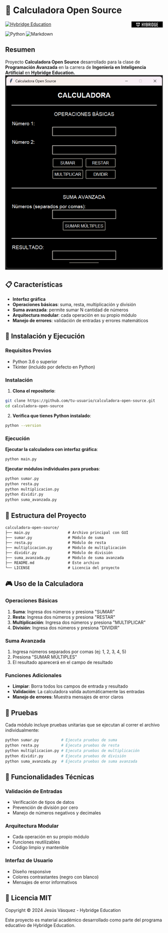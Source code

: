 # 🧮 Calculadora Open Source

<img src="images/hybridge.jpeg" alt="Logo" width="100" align="right" style="margin-left: 20px; margin-bottom: 20px;" />

[![Hybridge Education](https://img.shields.io/badge/Hybridge-Education-lightgrey)](https://www.hybridge.education)

![Python](https://img.shields.io/badge/Python-3776AB?style=for-the-badge&logo=python&logoColor=white)
![Markdown](https://img.shields.io/badge/Markdown-000000?style=for-the-badge&logo=markdown&logoColor=white)

## Resumen
Proyecto **Calculadora Open Source** desarrollado para la clase de **Programación Avanzada** en la carrera de **Ingeniería en Inteligencia Artificial** en **Hybridge Education.**
![Menu](images/Menu.png)

## 📋 Características

- **Interfaz gráfica**
- **Operaciones básicas**: suma, resta, multiplicación y división
- **Suma avanzada**: permite sumar N cantidad de números
- **Arquitectura modular**: cada operación en su propio módulo
- **Manejo de errores**: validación de entradas y errores matemáticos

## 🚀 Instalación y Ejecución

### Requisitos Previos

- Python 3.6 o superior
- Tkinter (incluido por defecto en Python)

### Instalación

1. **Clona el repositorio**:
```bash
git clone https://github.com/tu-usuario/calculadora-open-source.git
cd calculadora-open-source
```

2. **Verifica que tienes Python instalado**:
```bash
python --version
```

### Ejecución

**Ejecutar la calculadora con interfaz gráfica**:
```bash
python main.py
```

**Ejecutar módulos individuales para pruebas**:
```bash
python sumar.py
python resta.py
python multiplicacion.py
python dividir.py
python suma_avanzada.py
```

## 📁 Estructura del Proyecto

```
calculadora-open-source/
├── main.py                 # Archivo principal con GUI
├── sumar.py                # Módulo de suma
├── resta.py                # Módulo de resta
├── multiplicacion.py       # Módulo de multiplicación
├── dividir.py              # Módulo de división
├── suma_avanzada.py        # Módulo de suma avanzada
├── README.md               # Este archivo
└── LICENSE                 # Licencia del proyecto
```

## 🎮 Uso de la Calculadora

### Operaciones Básicas

1. **Suma**: Ingresa dos números y presiona "SUMAR"
2. **Resta**: Ingresa dos números y presiona "RESTAR"
3. **Multiplicación**: Ingresa dos números y presiona "MULTIPLICAR"
4. **División**: Ingresa dos números y presiona "DIVIDIR"

### Suma Avanzada

1. Ingresa números separados por comas (ej: 1, 2, 3, 4, 5)
2. Presiona "SUMAR MÚLTIPLES"
3. El resultado aparecerá en el campo de resultado

### Funciones Adicionales

- **Limpiar**: Borra todos los campos de entrada y resultado
- **Validación**: La calculadora valida automáticamente las entradas
- **Manejo de errores**: Muestra mensajes de error claros

## 🧪 Pruebas

Cada módulo incluye pruebas unitarias que se ejecutan al correr el archivo individualmente:

```bash
python sumar.py          # Ejecuta pruebas de suma
python resta.py          # Ejecuta pruebas de resta
python multiplicacion.py # Ejecuta pruebas de multiplicación
python dividir.py        # Ejecuta pruebas de división
python suma_avanzada.py  # Ejecuta pruebas de suma avanzada
```

## 🔧 Funcionalidades Técnicas

### Validación de Entradas
- Verificación de tipos de datos
- Prevención de división por cero
- Manejo de números negativos y decimales

### Arquitectura Modular
- Cada operación en su propio módulo
- Funciones reutilizables
- Código limpio y mantenible

### Interfaz de Usuario
- Diseño responsive
- Colores contrastantes (negro con blanco)
- Mensajes de error informativos

## 📜 Licencia MIT
Copyright © 2024 Jesús Vásquez - Hybridge Education

Este proyecto es material académico desarrollado como parte del programa educativo de Hybridge Education.
